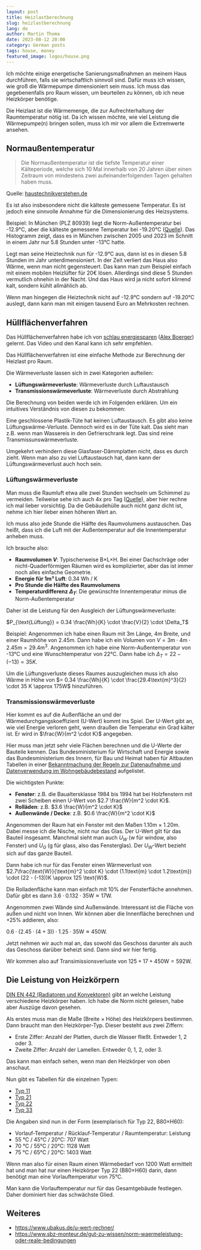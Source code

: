 ```yaml
---
layout: post
title: Heizlastberechnung
slug: heizlastberechnung
lang: de
author: Martin Thoma
date: 2023-08-12 20:00
category: German posts
tags: house, money
featured_image: logos/house.png
---
```

Ich möchte einige energetische Sanierungsmaßnahmen an meinem Haus durchführen,
falls sie wirtschaftlich sinnvoll sind. Dafür muss ich wissen, wie groß die
Wärmepumpe dimensioniert sein muss. Ich muss das gegebenenfalls pro Raum wissen, um beurteilen
zu können, ob ich neue Heizkörper benötige.

Die Heizlast ist die Wärmemenge, die zur Aufrechterhaltung der Raumtemperatur
nötig ist. Da ich wissen möchte, wie viel Leistung die Wärmepumpe(n) bringen sollen,
muss ich mir vor allem die Extremwerte ansehen.

## Normaußentemperatur

> Die Normaußentemperatur ist die tiefste Temperatur einer Kälteperiode, welche
> sich 10 Mal innerhalb von 20 Jahren über einen Zeitraum von mindestens zwei
> aufeinanderfolgenden Tagen gehalten haben muss.

Quelle: [haustechnikverstehen.de](https://www.haustechnikverstehen.de/glossary/normaussentemperatur/)

Es ist also insbesondere nicht die kälteste gemessene Temperatur. Es ist jedoch
eine sinnvolle Annahme für die Dimensionierung des Heizsystems.

Beispiel: In München (PLZ 80939) liegt die Norm-Außentemperatur bei -12.9°C, aber
die kälteste gemessene Temperatur bei -19.20°C ([Quelle](https://www.waermepumpe.de/normen-technik/klimakarte/)).
Das Histogramm zeigt, dass es in München zwischen 2005 und 2023 im Schnitt in einem
Jahr nur 5.8 Stunden unter -13°C hatte.

Legt man seine Heiztechnik nun für -12.9°C aus, dann ist es in diesen 5.8
Stunden im Jahr unterdimensioniert. In der Zeit verliert das Haus also Wärme,
wenn man nicht gegensteuert. Das kann man zum Beispiel einfach mit einem mobilen
Heizlüfter für 20€ lösen. Allerdings sind diese 5 Stunden vermutlich ohnehin in der Nacht.
Und das Haus wird ja nicht sofort klirrend kalt, sondern kühlt allmählich ab.

Wenn man hingegen die Heiztechnik nicht auf -12.9°C sondern auf -19.20°C auslegt,
dann kann man mit einigen tausend Euro an Mehrkosten rechnen.


## Hüllflächenverfahren

Das Hüllflächenverfahren habe ich von [schlau
energiesparen](https://www.youtube.com/watch?v=iwjGjYLrSOM) ([Alex
Boerger](https://www.linkedin.com/in/boerger/)) gelernt. Das Video und den Kanal
kann ich sehr empfehlen.

Das Hüllflächenverfahren ist eine einfache Methode zur Berechnung der Heizlast
pro Raum.

Die Wärmeverluste lassen sich in zwei Kategorien aufteilen:

* **Lüftungswärmeverluste**: Wärmeverluste durch Luftaustausch
* **Transmissionswärmeverluste**: Wärmeverluste durch Abstrahlung

Die Berechnung von beiden werde ich im Folgenden erklären. Um ein intuitives
Verständnis von diesen zu bekommen:

Eine geschlossene Plastik-Tüte hat keinen Luftaustausch. Es gibt also keine
Lüftungswärme-Verluste. Dennoch wird es in der Tüte kalt. Das sieht man z.B.
wenn man Wassereis in den Gefrierschrank legt. Das sind reine
Transmissunswärmeverluste.

Umgekehrt verhindern diese Glasfaser-Dämmplatten nicht, dass es durch zieht.
Wenn man also zu viel Luftaustausch hat, dann kann der Lüftungswärmeverlust
auch hoch sein.


### Lüftungswärmeverluste

Man muss die Raumluft etwa alle zwei Stunden wechseln um Schimmel zu vermeiden.
Teilweise sehe ich auch 4x pro Tag ([Quelle](https://www.ndr.de/ratgeber/verbraucher/Wohnung-richtig-lueften-So-laesst-sich-Schimmel-vermeiden,richtiglueften100.html)), aber hier rechne ich mal lieber vorsichtig. Da die Gebäudehülle auch nicht
ganz dicht ist, nehme ich hier lieber einen höheren Wert an.

Ich muss also jede Stunde die Hälfte des Raumvolumens austauschen. Das heißt,
dass ich die Luft mit der Außentemperatur auf die Innentemperatur anheben muss.

Ich brauche also:

* **Raumvolumen $V$**: Typischerweise B×L×H. Bei einer Dachschräge oder nicht-Quaderförmigen
  Räumen wird es komplizierter, aber das ist immer noch alles einfache Geometrie.
* **Energie für 1m³ Luft**: 0.34 Wh / K
* **Pro Stunde die Hälfte des Raumvolumens**
* **Temperaturdifferenz $\Delta_T$**: Die gewünschte Innentemperatur minus die Norm-Außentemperatur

Daher ist die Leistung für den Ausgleich der Lüftungswärmeverluste:

$P_{\text{Lüftung}} = 0.34 \frac{Wh}{K} \cdot \frac{V}{2} \cdot \Delta_T$

Beispiel: Angenommen ich habe einen Raum mit 3m Länge, 4m Breite, und einer Raumhöhe von 2.45m. Dann habe ich ein Volumen von $V = 3\text{m} \cdot 4\text{m} \cdot 2.45\text{m} = 29.4\text{m}^3$.
Angenommen ich habe eine Norm-Außentemperatur von -13°C und eine Wunschtemperatur von 22°C.
Dann habe ich $\Delta_T = 22 - (-13) = 35 K$.

Um die Lüftungsverluste dieses Raumes auszugleichen muss ich also Wärme in Höhe
von $= 0.34 \frac{Wh}{K} \cdot \frac{29.4\text{m}^3}{2} \cdot 35 K \approx 175W$
hinzuführen.


### Transmissionswärmeverluste

Hier kommt es auf die Außenfläche an und der Wärmedurchgangskoeffizient (U-Wert)
kommt ins Spiel. Der U-Wert gibt an, wie viel Energie verloren geht, wenn
draußen die Temperatur ein Grad kälter ist. Er wird in $\frac{W}{m^2 \cdot K}$ angegeben.

Hier muss man jetzt sehr viele Flächen berechnen und die U-Werte der Bauteile
kennen. Das Bundesministerium für Wirtschaft und Energie sowie das
Bundesministerium des Innern, für Bau und Heimat
haben für Altbauten Tabellen in einer [Bekanntmachung der Regeln zur Datenaufnahme und Datenverwendung im Wohngebäudebestand](https://www.bundesanzeiger.de/pub/publication/qzQUGd8A3unSCCbVMcf?0) aufgelistet.

Die wichtigsten Punkte:

* **Fenster**: z.B. die Baualtersklasse 1984 bis 1994 hat bei Holzfenstern mit zwei Scheiben einen U-Wert von $2.7 \frac{W}{m^2 \cdot K}$.
* **Rolläden**: z.B. $3.6 \frac{W}{m^2 \cdot K}$
* **Außenwände / Decke**: z.B. $0.6 \frac{W}{m^2 \cdot K}$

Angenommen der Raum hat ein Fenster mit den Maßen 1.10m × 1.20m. Dabei messe ich
die Nische, nicht nur das Glas. Der U-Wert gilt für das Bauteil insgesamt.
Manchmal sieht man auch $U_W$ (w für window, also Fenster) und $U_G$ (g für glass, also das Fensterglas).
Der $U_W$-Wert bezieht sich auf das ganze Bauteil.

Dann habe ich nur für das Fenster einen Wärmeverlust von $2.7\frac{\text{W}}{\text{m}^2 \cdot K} \cdot (1.1\text{m} \cdot 1.2\text{m}) \cdot (22 - (-13))K \approx 125 \text{W}$.

Die Rolladenfläche kann man einfach mit 10% der Fensterfläche annehmen. Dafür gibt es dann
$3.6 \cdot 0.132 \cdot 35 \text{W} \approx 17\text{W}$.

Angenommen zwei Wände sind Außenwände. Interessant ist die Fläche von außen und
nicht von Innen. Wir können aber die Innenfläche berechnen und +25% addieren, also:

$0.6 \cdot (2.45 \cdot (4 + 3)) \cdot 1.25 \cdot 35 \text{W} \approx 450 \text{W}$.

Jetzt nehmen wir auch mal an, das sowohl das Geschoss darunter als auch das
Geschoss darüber beheizt sind. Dann sind wir hier fertig.

Wir kommen also auf Transimissionsverluste von $125 + 17 + 450 \text{W} = 592 \text{W}$.



## Die Leistung von Heizkörpern

[DIN EN 442 (Radiatoren und Konvektoren)](https://www.beuth.de/de/norm/din-en-442-2/207503152) gibt an welche
Leistung verschiedene Heizkörper haben. Ich habe die Norm nicht gelesen, habe aber
Auszüge davon gesehen.

Als erstes muss man die Maße (Breite × Höhe) des Heizkörpers bestimmen. Dann
braucht man den Heizkörper-Typ. Dieser besteht aus zwei Ziffern:

* Erste Ziffer: Anzahl der Platten, durch die Wasser fließt. Entweder 1, 2 oder 3.
* Zweite Ziffer: Anzahl der Lamellen. Entweder 0, 1, 2, oder 3.

Das kann man einfach sehen, wenn man den Heizkörper von oben anschaut.

Nun gibt es Tabellen für die einzelnen Typen:

* [Typ 11](https://www.as-heizkoerper.de/contents/de/d57_din_en_442_bei_55_45_raum_20.html)
* [Typ 21](https://www.as-heizkoerper.de/contents/de/d59_DIN_EN_442_bei_75_60C_Raum_20C.html)
* [Typ 22](https://www.as-heizkoerper.de/contents/de/d83_Waermeleistung-Heizkoerper-Typ-22.html)
* [Typ 33](https://www.as-heizkoerper.de/contents/de/d84_Waermeleistung-Heizkoerper-Typ-33.html)

Die Angaben sind nun in der Form (exemplarisch für Typ 22, B80×H60):

* Vorlauf-Temperatur / Rücklauf-Temperatur / Raumtemperatur: Leistung
* 55 °C / 45°C / 20°C: 707 Watt
* 70 °C / 55°C / 20°C: 1128 Watt
* 75 °C / 65°C / 20°C: 1403 Watt

Wenn man also für einen Raum einen Wärmebedarf von 1200 Watt ermittelt hat und
man hat nur einen Heizkörper Typ 22 (B80×H60) darin, dann benötigt man eine
Vorlauftemperatur von 75°C.

Man kann die Vorlauftemperatur nur für das Gesamtgebäude festlegen. Daher
dominiert hier das schwächste Glied.

## Weiteres

* https://www.ubakus.de/u-wert-rechner/
* https://www.sbz-monteur.de/gut-zu-wissen/norm-waermeleistung-oder-reale-bedingungen
